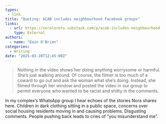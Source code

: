 ```yaml
---
types:
 - link
title: "Quoting: ACAB includes neighbourhood Facebook groups"
links:
  - url: https://noraloreto.substack.com/p/acab-includes-neighbourhood-facebook
    type: External
authors:
  - name: "Eoin O'Brien"
categories:
  - Writing
date: "2025-03-28T12:45:00Z"
---
```


> Nothing in the video shows her doing anything worrysome or harmful. She’s just walking around. Of course, the filmer is too much of a coward to go out and ask the woman what she’s doing. Instead, she filmed through her window and posted the video in our group to permit everyone who wanted to be racist and shitty in the comments.

In my complex’s WhatsApp group I hear echoes of the stories Nora shares here. Children in dark clothing sitting in a public space, concerns over social housing residents moving in and causing problems. Disgusting comments. People pushing back leads to cries of “you misunderstand me”.